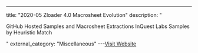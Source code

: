 ---
title: "2020-05 Zloader 4.0 Macrosheet Evolution"
description: "

GitHub Hosted Samples and Macrosheet Extractions
InQuest Labs Samples by Heuristic Match

"
external_category: "Miscellaneous"
---[Visit Website](https://inquest.net/blog/2020/05/06/ZLoader-4.0-Macrosheets-Evolution)

